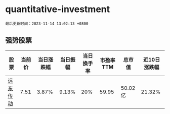 # quantitative-investment

`最后更新时间：2023-11-14 13:02:13 +0800`

## 强势股票

|股票|当前价|当日涨跌幅|当日振幅|当日换手率|市盈率TTM|总市值|近10日涨跌幅|
|----|----|----|----|----|----|----|----|
|[远东传动](https://xueqiu.com/S/SZ002406)|7.51|3.87%|9.13%|20%|59.95|50.02亿|21.32%|
